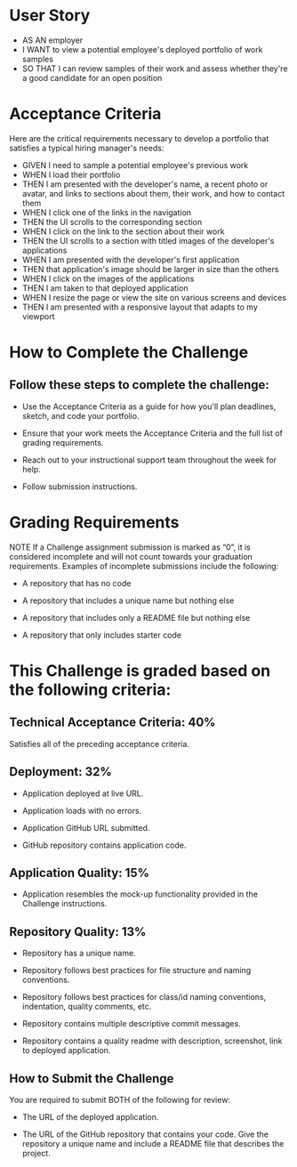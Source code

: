 # User Story
- AS AN employer
- I WANT to view a potential employee's deployed portfolio of work samples
- SO THAT I can review samples of their work and assess whether they're a good candidate for an open position

# Acceptance Criteria
Here are the critical requirements necessary to develop a portfolio that satisfies a typical hiring manager's needs:

- GIVEN I need to sample a potential employee's previous work
- WHEN I load their portfolio
 - THEN I am presented with the developer's name, a recent photo or avatar, and links to sections about them, their work, and how to contact them
- WHEN I click one of the links in the navigation
 - THEN the UI scrolls to the corresponding section
- WHEN I click on the link to the section about their work
 - THEN the UI scrolls to a section with titled images of the developer's applications
- WHEN I am presented with the developer's first application
 - THEN that application's image should be larger in size than the others
- WHEN I click on the images of the applications
 - THEN I am taken to that deployed application
- WHEN I resize the page or view the site on various screens and devices
 - THEN I am presented with a responsive layout that adapts to my viewport

# How to Complete the Challenge
## Follow these steps to complete the challenge:

- Use the Acceptance Criteria as a guide for how you'll plan deadlines, sketch, and code your portfolio.

- Ensure that your work meets the Acceptance Criteria and the full list of grading requirements.

- Reach out to your instructional support team throughout the week for help.

- Follow submission instructions.

# Grading Requirements
NOTE
If a Challenge assignment submission is marked as “0”, it is considered incomplete and will not count towards your graduation requirements. Examples of incomplete submissions include the following:

- A repository that has no code

- A repository that includes a unique name but nothing else

- A repository that includes only a README file but nothing else

- A repository that only includes starter code

# This Challenge is graded based on the following criteria:

## Technical Acceptance Criteria: 40%
Satisfies all of the preceding acceptance criteria.
## Deployment: 32%
- Application deployed at live URL.

- Application loads with no errors.

- Application GitHub URL submitted.

- GitHub repository contains application code.

## Application Quality: 15%
- Application resembles the mock-up functionality provided in the Challenge instructions.

## Repository Quality: 13%
- Repository has a unique name.

- Repository follows best practices for file structure and naming conventions.

- Repository follows best practices for class/id naming conventions, indentation, quality comments, etc.

- Repository contains multiple descriptive commit messages.

- Repository contains a quality readme with description, screenshot, link to deployed application.

## How to Submit the Challenge
You are required to submit BOTH of the following for review:

- The URL of the deployed application.

- The URL of the GitHub repository that contains your code. Give the repository a unique name and include a README file that describes the project.